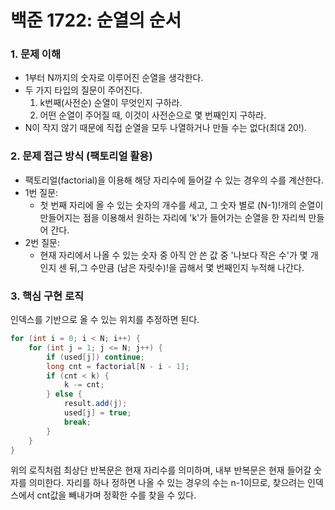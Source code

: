 # 백준 1722: 순열의 순서
### 1. 문제 이해
- 1부터 N까지의 숫자로 이루어진 순열을 생각한다.
- 두 가지 타입의 질문이 주어진다.
    1. k번째(사전순) 순열이 무엇인지 구하라.
    2. 어떤 순열이 주어질 때, 이것이 사전순으로 몇 번째인지 구하라.
- N이 작지 않기 때문에 직접 순열을 모두 나열하거나 만들 수는 없다(최대 20!).

### 2. 문제 접근 방식 (팩토리얼 활용)
- 팩토리얼(factorial)을 이용해 해당 자리수에 들어갈 수 있는 경우의 수를 계산한다.
- 1번 질문:
    - 첫 번째 자리에 올 수 있는 숫자의 개수를 세고, 그 숫자 별로 (N-1)!개의 순열이 만들어지는 점을 이용해서 원하는 자리에 'k'가 들어가는 순열을 한 자리씩 만들어 간다.
- 2번 질문:
    - 현재 자리에서 나올 수 있는 숫자 중 아직 안 쓴 값 중 '나보다 작은 수'가 몇 개인지 센 뒤,그 수만큼 (남은 자릿수)!을 곱해서 몇 번째인지 누적해 나간다.

### 3. 핵심 구현 로직
인덱스를 기반으로 올 수 있는 위치를 추정하면 된다.
``` java
for (int i = 0; i < N; i++) {
    for (int j = 1; j <= N; j++) {
        if (used[j]) continue;
        long cnt = factorial[N - i - 1];
        if (cnt < k) {
            k -= cnt;
        } else {
            result.add(j);
            used[j] = true;
            break;
        }
    }
}
```
위의 로직처럼 최상단 반복문은 현재 자리수를 의미하며, 내부 반복문은 현재 들어갈 숫자를 의미한다.
자리를 하나 정하면 나올 수 있는 경우의 수는 n-1이므로, 찾으려는 인덱스에서 cnt값을 빼내가며 정확한 수를 찾을 수 있다.

